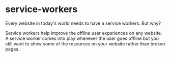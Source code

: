 # service-workers

Every website in today's world needs to have a service workers. But why?

Service workers help improve the offline user experiences on any website.
A service worker comes into play whenever the user goes offline but you still want to show some of the resources on your website rather than broken pages. 
